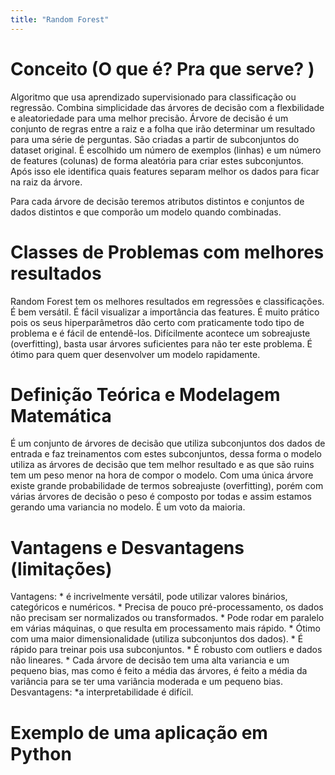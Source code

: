 ```yaml
---
title: "Random Forest"
---
```

# Conceito (O que é? Pra que serve? )
Algoritmo que usa aprendizado supervisionado para classificação ou regressão.
Combina simplicidade das árvores de decisão com a flexbilidade e aleatoriedade para uma melhor precisão.
Árvore de decisão é um conjunto de regras entre a raiz e a folha que irão determinar um resultado para uma série de perguntas. São criadas a partir de subconjuntos do dataset original. É escolhido um número de exemplos (linhas) e um número de features (colunas) de forma aleatória para criar estes subconjuntos. Após isso ele identifica quais features separam melhor os dados para ficar na raiz da árvore.

Para cada árvore de decisão teremos atributos distintos e conjuntos de dados distintos e que comporão um modelo quando combinadas. 
# Classes de Problemas com melhores resultados
Random Forest tem os melhores resultados em regressões e classificações. É bem versátil. É fácil visualizar a importância das features.
É muito prático pois os seus hiperparâmetros dão certo com praticamente todo tipo de problema e é fácil de entendê-los.
Difícilmente acontece um sobreajuste (overfitting), basta usar árvores suficientes para não ter este problema.
É ótimo para quem quer desenvolver um modelo rapidamente.

# Definição Teórica e Modelagem Matemática
É um conjunto de árvores de decisão que utiliza subconjuntos dos dados de entrada e faz treinamentos com estes subconjuntos, dessa forma o modelo utiliza as árvores de decisão que tem melhor resultado e as que são ruins tem um peso menor na hora de compor o modelo.
Com uma única árvore existe grande probabilidade de termos sobreajuste (overfitting), porém com várias árvores de decisão o peso é composto por todas e assim estamos gerando uma variancia no modelo. É um voto da maioria.

# Vantagens e Desvantagens (limitações)
Vantagens: * é incrivelmente versátil, pode utilizar valores binários, categóricos e numéricos.
           * Precisa de pouco pré-processamento, os dados não precisam ser normalizados ou transformados.
           * Pode rodar em paralelo em várias máquinas, o que resulta em processamento mais rápido.
           * Ótimo com uma maior dimensionalidade (utiliza subconjuntos dos dados).
           * É rápido para treinar pois usa subconjuntos.
           * É robusto com outliers e dados não lineares.
           * Cada árvore de decisão tem uma alta variancia e um pequeno bias, mas como é feito a média das árvores, é feito a média da variância para se ter uma variância moderada e um pequeno bias.
Desvantagens: *a interpretabilidade é difícil.


# Exemplo de uma aplicação em Python
